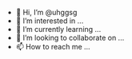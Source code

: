 - 👋 Hi, I’m @uhggsg
- 👀 I’m interested in ...
- 🌱 I’m currently learning ...
- 💞️ I’m looking to collaborate on ...
- 📫 How to reach me ...

<!---
uhggsg/uhggsg is a ✨ special ✨ repository because its `README.md` (this file) appears on your GitHub profile.
You can click the Preview link to take a look at your changes.
--->
